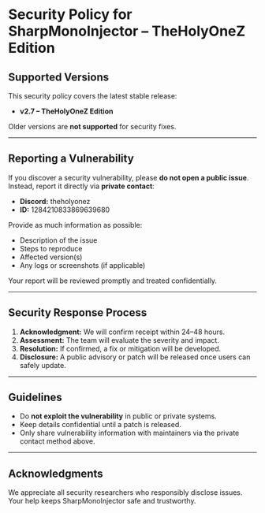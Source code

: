 # Security Policy for SharpMonoInjector – TheHolyOneZ Edition

## Supported Versions

This security policy covers the latest stable release:

- **v2.7 – TheHolyOneZ Edition**

Older versions are **not supported** for security fixes.

---

## Reporting a Vulnerability

If you discover a security vulnerability, please **do not open a public issue**. Instead, report it directly via **private contact**:

- **Discord:** theholyonez  
- **ID:** 1284210833869639680

Provide as much information as possible:

- Description of the issue
- Steps to reproduce
- Affected version(s)
- Any logs or screenshots (if applicable)

Your report will be reviewed promptly and treated confidentially.

---

## Security Response Process

1. **Acknowledgment:** We will confirm receipt within 24–48 hours.
2. **Assessment:** The team will evaluate the severity and impact.
3. **Resolution:** If confirmed, a fix or mitigation will be developed.
4. **Disclosure:** A public advisory or patch will be released once users can safely update.

---

## Guidelines

- Do **not exploit the vulnerability** in public or private systems.  
- Keep details confidential until a patch is released.  
- Only share vulnerability information with maintainers via the private contact method above.  

---

## Acknowledgments

We appreciate all security researchers who responsibly disclose issues. Your help keeps SharpMonoInjector safe and trustworthy.
